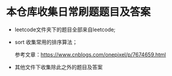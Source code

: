 # 本仓库收集日常刷题题目及答案
- leetcode文件夹下的题目全部来自leetcode;
- sort 收集常用的排序算法；
  
  参考文章：https://www.cnblogs.com/onepixel/p/7674659.html
- 其他文件下收集除此之外的题目及答案